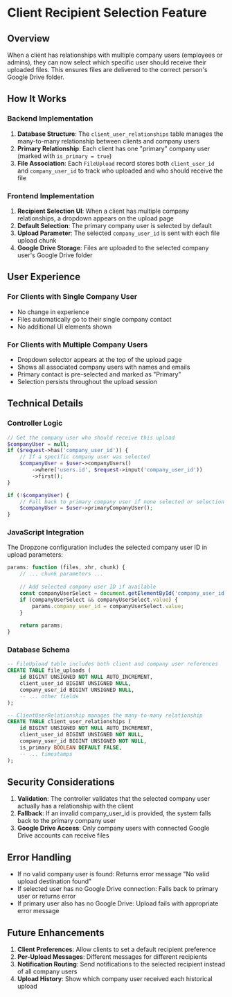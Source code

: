 # Client Recipient Selection Feature

## Overview

When a client has relationships with multiple company users (employees or admins), they can now select which specific user should receive their uploaded files. This ensures files are delivered to the correct person's Google Drive folder.

## How It Works

### Backend Implementation

1. **Database Structure**: The `client_user_relationships` table manages the many-to-many relationship between clients and company users
2. **Primary Relationship**: Each client has one "primary" company user (marked with `is_primary = true`)
3. **File Association**: Each `FileUpload` record stores both `client_user_id` and `company_user_id` to track who uploaded and who should receive the file

### Frontend Implementation

1. **Recipient Selection UI**: When a client has multiple company relationships, a dropdown appears on the upload page
2. **Default Selection**: The primary company user is selected by default
3. **Upload Parameter**: The selected `company_user_id` is sent with each file upload chunk
4. **Google Drive Storage**: Files are uploaded to the selected company user's Google Drive folder

## User Experience

### For Clients with Single Company User
- No change in experience
- Files automatically go to their single company contact
- No additional UI elements shown

### For Clients with Multiple Company Users
- Dropdown selector appears at the top of the upload page
- Shows all associated company users with names and emails
- Primary contact is pre-selected and marked as "Primary"
- Selection persists throughout the upload session

## Technical Details

### Controller Logic
```php
// Get the company user who should receive this upload
$companyUser = null;
if ($request->has('company_user_id')) {
    // If a specific company user was selected
    $companyUser = $user->companyUsers()
        ->where('users.id', $request->input('company_user_id'))
        ->first();
}

if (!$companyUser) {
    // Fall back to primary company user if none selected or selection invalid
    $companyUser = $user->primaryCompanyUser();
}
```

### JavaScript Integration
The Dropzone configuration includes the selected company user ID in upload parameters:
```javascript
params: function (files, xhr, chunk) {
    // ... chunk parameters ...
    
    // Add selected company user ID if available
    const companyUserSelect = document.getElementById('company_user_id');
    if (companyUserSelect && companyUserSelect.value) {
        params.company_user_id = companyUserSelect.value;
    }
    
    return params;
}
```

### Database Schema
```sql
-- FileUpload table includes both client and company user references
CREATE TABLE file_uploads (
    id BIGINT UNSIGNED NOT NULL AUTO_INCREMENT,
    client_user_id BIGINT UNSIGNED NULL,
    company_user_id BIGINT UNSIGNED NULL,
    -- ... other fields
);

-- ClientUserRelationship manages the many-to-many relationship
CREATE TABLE client_user_relationships (
    id BIGINT UNSIGNED NOT NULL AUTO_INCREMENT,
    client_user_id BIGINT UNSIGNED NOT NULL,
    company_user_id BIGINT UNSIGNED NOT NULL,
    is_primary BOOLEAN DEFAULT FALSE,
    -- ... timestamps
);
```

## Security Considerations

1. **Validation**: The controller validates that the selected company user actually has a relationship with the client
2. **Fallback**: If an invalid company_user_id is provided, the system falls back to the primary company user
3. **Google Drive Access**: Only company users with connected Google Drive accounts can receive files

## Error Handling

- If no valid company user is found: Returns error message "No valid upload destination found"
- If selected user has no Google Drive connection: Falls back to primary user or returns error
- If primary user also has no Google Drive: Upload fails with appropriate error message

## Future Enhancements

1. **Client Preferences**: Allow clients to set a default recipient preference
2. **Per-Upload Messages**: Different messages for different recipients
3. **Notification Routing**: Send notifications to the selected recipient instead of all company users
4. **Upload History**: Show which company user received each historical upload